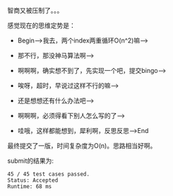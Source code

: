 智商又被压制了。。。

感觉现在的思维定势是：

* Begin-->我去，两个index两重循环O(n^2)嘛-->

* 那不行，那没神马算法啊-->

* 啊啊啊，确实想不到了，先实现一个吧，提交bingo-->

* 唉呀，超时，早说过这样不行的嘛-->

* 还是想想还有什么办法吧-->

* 啊啊啊，必须得看下别人怎么写的了-->

* 哇哦，这样都能想到，犀利啊，反思反思-->End

最终提交了一版，时间复杂度为O(n)。思路相当好啊。

submit的结果为:
```
45 / 45 test cases passed.
Status: Accepted
Runtime: 68 ms
```
